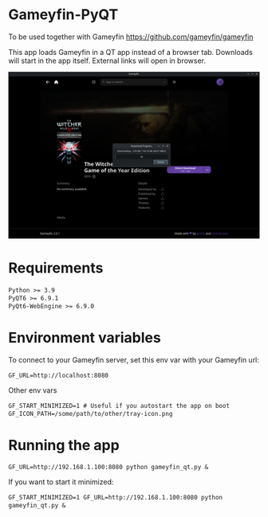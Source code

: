 # Gameyfin-PyQT
To be used together with Gameyfin https://github.com/gameyfin/gameyfin

This app loads Gameyfin in a QT app instead of a browser tab.
Downloads will start in the app itself. External links will open in browser.


![preview.png](preview.png)
# Requirements
```
Python >= 3.9
PyQT6 >= 6.9.1
PyQt6-WebEngine >= 6.9.0
```

# Environment variables
To connect to your Gameyfin server, set this env var with your Gameyfin url:

```
GF_URL=http://localhost:8080
```

Other env vars
```
GF_START_MINIMIZED=1 # Useful if you autostart the app on boot
GF_ICON_PATH=/some/path/to/other/tray-icon.png
```

# Running the app

```commandline
GF_URL=http://192.168.1.100:8080 python gameyfin_qt.py &
```
If you want to start it minimized:
```commandline
GF_START_MINIMIZED=1 GF_URL=http://192.168.1.100:8080 python gameyfin_qt.py &
```
